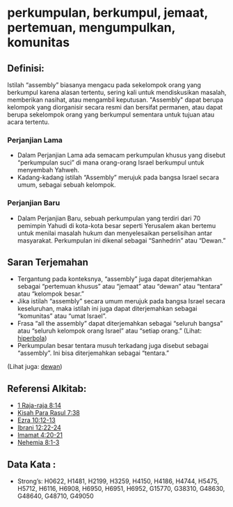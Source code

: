 # perkumpulan, berkumpul, jemaat, pertemuan, mengumpulkan, komunitas

## Definisi:

Istilah “assembly” biasanya mengacu pada sekelompok orang yang berkumpul karena alasan tertentu, sering kali untuk mendiskusikan masalah, memberikan nasihat, atau mengambil keputusan. "Assembly" dapat berupa kelompok yang diorganisir secara resmi dan bersifat permanen, atau dapat berupa sekelompok orang yang berkumpul sementara untuk tujuan atau acara tertentu.

### Perjanjian Lama

* Dalam Perjanjian Lama ada semacam perkumpulan khusus yang disebut “perkumpulan suci” di mana orang-orang Israel berkumpul untuk menyembah Yahweh.
* Kadang-kadang istilah “Assembly” merujuk pada bangsa Israel secara umum, sebagai sebuah kelompok.

### Perjanjian Baru

* Dalam Perjanjian Baru, sebuah perkumpulan yang terdiri dari 70 pemimpin Yahudi di kota-kota besar seperti Yerusalem akan bertemu untuk menilai masalah hukum dan menyelesaikan perselisihan antar masyarakat. Perkumpulan ini dikenal sebagai “Sanhedrin” atau “Dewan.”

## Saran Terjemahan

* Tergantung pada konteksnya, “assembly” juga dapat diterjemahkan sebagai “pertemuan khusus” atau “jemaat” atau “dewan” atau “tentara” atau “kelompok besar.”
* Jika istilah “assembly” secara umum merujuk pada bangsa Israel secara keseluruhan, maka istilah ini juga dapat diterjemahkan sebagai “komunitas” atau “umat Israel”.
* Frasa “all the assembly” dapat diterjemahkan sebagai “seluruh bangsa” atau “seluruh kelompok orang Israel” atau “setiap orang.” (Lihat: [hiperbola](rc://en/ta/man/translate/figs-hyperbole))
* Perkumpulan besar tentara musuh terkadang juga disebut sebagai “assembly”. Ini bisa diterjemahkan sebagai “tentara.”

(Lihat juga: [dewan](../other/council.md))

## Referensi Alkitab:

* [1 Raja-raja 8:14](rc://en/tn/help/1ki/08/14)
* [Kisah Para Rasul 7:38](rc://en/tn/help/act/07/38)
* [Ezra 10:12-13](rc://en/tn/help/ezr/10/12)
* [Ibrani 12:22-24](rc://en/tn/help/heb/12/22)
* [Imamat 4:20-21](rc://en/tn/help/lev/04/20)
* [Nehemia 8:1-3](rc://en/tn/help/neh/08/01)

## Data Kata :

* Strong’s: H0622, H1481, H2199, H3259, H4150, H4186, H4744, H5475, H5712, H6116, H6908, H6950, H6951, H6952, G15770, G38310, G48630, G48640, G48710, G49050
